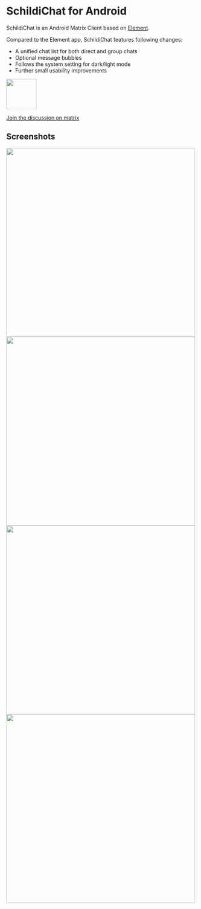 # SchildiChat for Android

SchildiChat is an Android Matrix Client based on [Element](https://github.com/vector-im/riotX-android).

Compared to the Element app, SchildiChat features following changes:
- A unified chat list for both direct and group chats
- Optional message bubbles
- Follows the system setting for dark/light mode
- Further small usability improvements

<a href="https://play.google.com/store/apps/details?id=de.spiritcroc.riotx" alt="Get it on Google Play" target="_blank"><img src="https://play.google.com/intl/en_us/badges/images/generic/en_badge_web_generic.png" height="80"></a>

<a href="https://matrix.to/#/#schildichat-android:matrix.org" target="_blank">Join the discussion on matrix</a>

## Screenshots

<img src="https://raw.githubusercontent.com/SpiritCroc/SchildiChat-android/sc/fastlane/metadata/android/en-US/images/phoneScreenshots/1_en-US.png" height="500"/> <img src="https://raw.githubusercontent.com/SpiritCroc/SchildiChat-android/sc/fastlane/metadata/android/en-US/images/phoneScreenshots/2_en-US.png" height="500"/> <img src="https://raw.githubusercontent.com/SpiritCroc/SchildiChat-android/sc/fastlane/metadata/android/en-US/images/phoneScreenshots/3_en-US.png" height="500"/> <img src="https://raw.githubusercontent.com/SpiritCroc/SchildiChat-android/sc/fastlane/metadata/android/en-US/images/phoneScreenshots/4_en-US.png" height="500"/>
